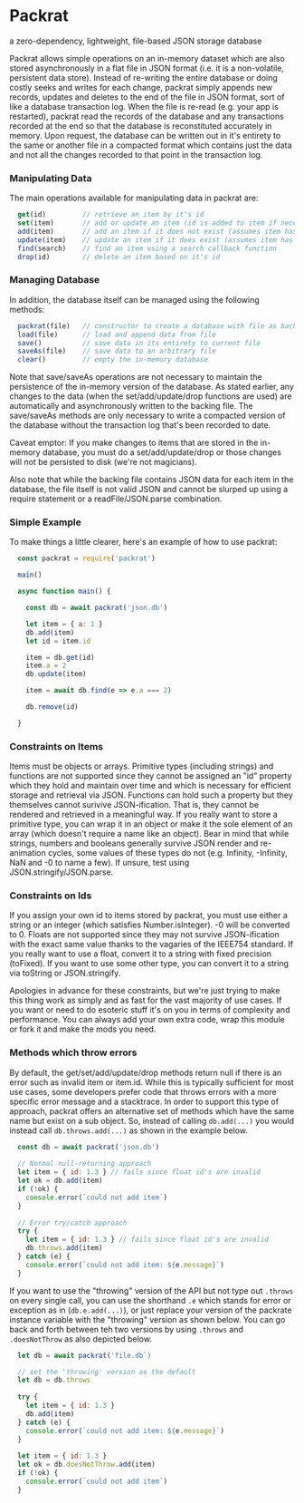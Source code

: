 # Packrat
a zero-dependency, lightweight, file-based JSON storage database

Packrat allows simple operations on an in-memory dataset which are
also stored asynchronously in a flat file in JSON format (i.e. it is a
non-volatile, persistent data store).  Instead of re-writing the entire
database or doing costly seeks and writes for each change, packrat simply
appends new records, updates and deletes to the end of the file in JSON format, sort of
like a database transaction log.  When the file is re-read (e.g. your app is
restarted), packrat read the records of the database and any transactions
recorded at the end so that the database is reconstituted accurately in memory.
Upon request, the database can be written out in it's entirety to the
same or another file in a compacted format which contains just the data
and not all the changes recorded to that point in the transaction log.

### Manipulating Data
The main operations available for manipulating data in packrat are:

```javascript
  get(id)         // retrieve an item by it's id 
  set(item)       // add or update an item (id is added to item if necessary)
  add(item)       // add an item if it does not exist (assumes item has an id)
  update(item)    // update an item if it does exist (assumes item has an id)
  find(search)    // find an item using a search callback function 
  drop(id)        // delete an item based on it's id
```

### Managing Database
In addition, the database itself can be managed using the following methods:

```javascript
  packrat(file)   // constructor to create a database with file as backing
  load(file)      // load and append data from file 
  save()          // save data in its entirety to current file
  saveAs(file)    // save data to an arbitrary file
  clear()         // empty the in-memory database
 ```

Note that save/saveAs operations are not necessary to maintain the 
persistence of the in-memory version of the database.  As stated earlier,
any changes to the data (when the set/add/update/drop functions are used)
are automatically and asynchronously written to the backing file.
The save/saveAs methods are only necessary to write a compacted version
of the database without the transaction log that's been recorded to date.

Caveat emptor: If you make changes to items that are stored in the in-memory
database, you must do a set/add/update/drop or those changes will not
be persisted to disk (we're not magicians).

Also note that while the backing file contains JSON data for each item in the database,
the file itself is not valid JSON and cannot be slurped up using a require
statement or a readFile/JSON.parse combination. 

### Simple Example
To make things a little clearer, here's an example of how to use packrat:

```javascript
  const packrat = require('packrat')

  main() 

  async function main() {

    const db = await packrat('json.db')

    let item = { a: 1 }
    db.add(item)
    let id = item.id

    item = db.get(id)
    item.a = 2
    db.update(item)

    item = await db.find(e => e.a === 2)

    db.remove(id)

  }
```

### Constraints on Items
Items must be objects or arrays.  Primitive types (including strings)
and functions are not supported since they cannot be assigned an "id"
property which they hold and maintain over time and which is necessary
for efficient storage and retrieval via JSON.  Functions can hold such
a property but they themselves cannot surivive JSON-ification.  That is, they cannot
be rendered and retrieved in a meaningful way.  If you really want to
store a primitive type, you can wrap it in an object or make it the
sole element of an array (which doesn't require a name like an object).
Bear in mind that while strings, numbers and booleans generally survive
JSON render and re-animation cycles, some values of these types do not
(e.g. Infinity, -Infinity, NaN and -0 to name a few). If unsure, test 
using JSON.stringify/JSON.parse.

### Constraints on Ids
If you assign your own id to items stored by packrat, you must use either
a string or an integer (which satisfies Number.isInteger).  -0 will be
converted to 0.  Floats are not supported since they may not survive
JSON-ification with the exact same value thanks to the vagaries of the
IEEE754 standard.  If you really want to use a float, convert it to a
string with fixed precision (toFixed).  If you want to use some other
type, you can convert it to a string via toString or JSON.stringify.

Apologies in advance for these constraints, but we're just trying to
make this thing work as simply and as fast for the vast majority of
use cases.  If you want or need to do esoteric stuff it's on you in terms
of complexity and performance.  You can always add your own extra code,
wrap this module or fork it and make the mods you need.

### Methods which throw errors
By default, the get/set/add/update/drop methods return null if there is
an error such as invalid item or item.id.  While this is typically sufficient
for most use cases, some developers prefer code that throws errors with
a more specific error message and a stacktrace.  In order to support this
type of approach, packrat offers an alternative set of methods which have the same
name but exist on a sub object.  So, instead of calling `db.add(...)` you would
instead call `db.throws.add(...)` as shown in the example below.

```javascript
  const db = await packrat('json.db')
  
  // Normal null-returning approach
  let item = { id: 1.3 } // fails since float id's are invalid
  let ok = db.add(item)
  if (!ok) {
    console.error(`could not add item`)
  }
  
  // Error try/catch approach
  try {
    let item = { id: 1.3 } // fails since float id's are invalid
    db.throws.add(item)
  } catch (e) {
    console.error(`could not add item: ${e.message}`)  
  }  
```

If you want to use the "throwing" version of the API but not type out `.throws` on
every single call, you can use the shorthand `.e` which stands for error or exception as in 
(`db.e.add(...)`), or just replace your version of the packrate instance variable with the 
"throwing" version as shown below.  You can go back and forth between teh two versions
by using `.throws` and `.doesNotThrow` as also depicted below.

```javascript
  let db = await packrat('file.db`)

  // set the 'throwing' version as the default
  let db = db.throws
  
  try {
    let item = { id: 1.3 }
    db.add(item)
  } catch (e) {
    console.error(`could not add item: ${e.message}`)  
  }  
  
  let item = { id: 1.3 }
  let ok = db.doesNotThrow.add(item)
  if (!ok) {
    console.error(`could not add item`)
  }
```
